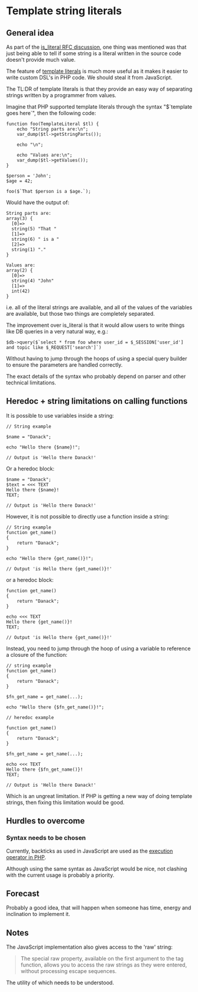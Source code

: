 # Template string literals

## General idea

As part of the [is_literal RFC discussion](https://wiki.php.net/rfc/is_literal), one thing was mentioned was that just being able to tell if some string is a literal written in the source code doesn't provide much value.

The feature of [template literals](https://developer.mozilla.org/en-US/docs/Web/JavaScript/Reference/Template_literals) is much more useful as it makes it easier to write custom DSL's in PHP code. We should steal it from JavaScript.

The TL:DR of template literals is that they provide an easy way of separating strings written by a programmer from values.

Imagine that PHP supported template literals through the syntax "$\`template goes here\`", then the following code:

```
function foo(TemplateLiteral $tl) {
    echo "String parts are:\n";
    var_dump($tl->getStringParts());

    echo "\n";

    echo "Values are:\n";
    var_dump($tl->getValues());
}

$person = 'John';
$age = 42;

foo($`That $person is a $age.`);

```

Would have the output of:

```
String parts are:
array(3) {
  [0]=>
  string(5) "That "
  [1]=>
  string(6) " is a "
  [2]=>
  string(1) "."
}

Values are:
array(2) {
  [0]=>
  string(4) "John"
  [1]=>
  int(42)
}
```

i.e. all of the literal strings are available, and all of the values of the variables are available, but those two things are completely separated.


The improvement over is_literal is that it would allow users to write things like DB queries in a very natural way, e.g.:

```
$db->query($`select * from foo where user_id = $_SESSION['user_id'] and topic like $_REQUEST['search']`)
```

Without having to jump through the hoops of using a special query builder to ensure the parameters are handled correctly.

The exact details of the syntax who probably depend on parser and other technical limitations.

## Heredoc + string limitations on calling functions




It is possible to use variables inside a string:
```
// String example

$name = "Danack";

echo "Hello there {$name}!";

// Output is 'Hello there Danack!'
```

Or a heredoc block:

```
$name = "Danack";
$text = <<< TEXT
Hello there {$name}!
TEXT;

// Output is 'Hello there Danack!'
```


However, it is not possible to directly use a function inside a string: 

```
// String example
function get_name()
{
    return "Danack";
}

echo "Hello there {get_name()}!";

// Output 'is Hello there {get_name()}!' 
```

or a heredoc block:

```
function get_name()
{
    return "Danack";
}

echo <<< TEXT
Hello there {get_name()}!
TEXT;

// Output 'is Hello there {get_name()}!' 

```

Instead, you need to jump through the hoop of using a variable to reference a closure of the function:

```
// string example
function get_name()
{
    return "Danack";
}

$fn_get_name = get_name(...);

echo "Hello there {$fn_get_name()}!";
```

```
// heredoc example

function get_name()
{
    return "Danack";
}

$fn_get_name = get_name(...);

echo <<< TEXT
Hello there {$fn_get_name()}!
TEXT;

// Output is 'Hello there Danack!'
```

Which is an ungreat limitation. If PHP is getting a new way of doing template strings, then fixing this limitation would be good. 


## Hurdles to overcome

### Syntax needs to be chosen

Currently, backticks as used in JavaScript are used as the [execution operator in PHP](https://www.php.net/manual/en/language.operators.execution.php).

Although using the same syntax as JavaScript would be nice, not clashing with the current usage is probably a priority.


## Forecast

Probably a good idea, that will happen when someone has time, energy and inclination to implement it.

## Notes

The JavaScript implementation also gives access to the 'raw' string:

> The special raw property, available on the first argument to
> the tag function, allows you to access the raw strings as they
> were entered, without processing escape sequences.

The utility of which needs to be understood.
